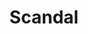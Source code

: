 ---
title: Scandal
crosslinks:
- survivor
- autotldr
- livven
- FlashTV
- NoShitSherlock
- revenge
---